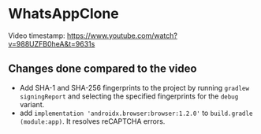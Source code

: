 # WhatsAppClone

Video timestamp: https://www.youtube.com/watch?v=988UZFB0heA&t=9631s

## Changes done compared to the video
- Add SHA-1 and SHA-256 fingerprints to the project by running `gradlew signingReport` and selecting the specified fingerprints for the `debug` variant.
- add `implementation 'androidx.browser:browser:1.2.0'` to `build.gradle (module:app)`. It resolves reCAPTCHA errors.
